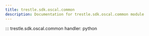 ```yaml
---
title: trestle.sdk.oscal.common
description: Documentation for trestle.sdk.oscal.common module
---
```


::: trestle.sdk.oscal.common
handler: python
